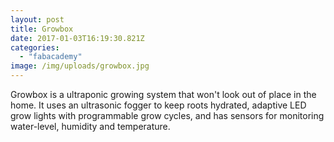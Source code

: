```yaml
---
layout: post
title: Growbox
date: 2017-01-03T16:19:30.821Z
categories:
  - "fabacademy"
image: /img/uploads/growbox.jpg
---
```


Growbox is a ultraponic growing system that won't look out of place in the home. It uses an ultrasonic fogger to keep roots hydrated, adaptive LED grow lights with programmable grow cycles, and has sensors for monitoring water-level, humidity and temperature.
